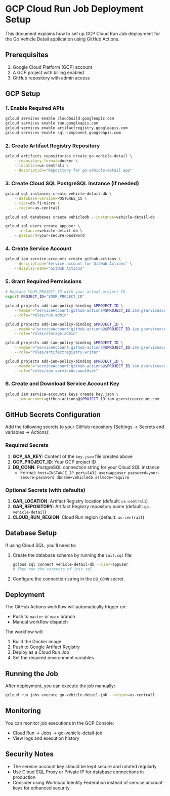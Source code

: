 # GCP Cloud Run Job Deployment Setup

This document explains how to set up GCP Cloud Run Job deployment for the Go Vehicle Detail application using GitHub Actions.

## Prerequisites

1. Google Cloud Platform (GCP) account
2. A GCP project with billing enabled
3. GitHub repository with admin access

## GCP Setup

### 1. Enable Required APIs

```bash
gcloud services enable cloudbuild.googleapis.com
gcloud services enable run.googleapis.com
gcloud services enable artifactregistry.googleapis.com
gcloud services enable sql-component.googleapis.com
```

### 2. Create Artifact Registry Repository

```bash
gcloud artifacts repositories create go-vehicle-detail \
    --repository-format=docker \
    --location=us-central1 \
    --description="Repository for go-vehicle-detail app"
```

### 3. Create Cloud SQL PostgreSQL Instance (if needed)

```bash
gcloud sql instances create vehicle-detail-db \
    --database-version=POSTGRES_15 \
    --tier=db-f1-micro \
    --region=us-central1

gcloud sql databases create vehicledb --instance=vehicle-detail-db

gcloud sql users create appuser \
    --instance=vehicle-detail-db \
    --password=your-secure-password
```

### 4. Create Service Account

```bash
gcloud iam service-accounts create github-actions \
    --description="Service account for GitHub Actions" \
    --display-name="GitHub Actions"
```

### 5. Grant Required Permissions

```bash
# Replace YOUR_PROJECT_ID with your actual project ID
export PROJECT_ID="YOUR_PROJECT_ID"

gcloud projects add-iam-policy-binding $PROJECT_ID \
    --member="serviceAccount:github-actions@$PROJECT_ID.iam.gserviceaccount.com" \
    --role="roles/run.admin"

gcloud projects add-iam-policy-binding $PROJECT_ID \
    --member="serviceAccount:github-actions@$PROJECT_ID.iam.gserviceaccount.com" \
    --role="roles/storage.admin"

gcloud projects add-iam-policy-binding $PROJECT_ID \
    --member="serviceAccount:github-actions@$PROJECT_ID.iam.gserviceaccount.com" \
    --role="roles/artifactregistry.writer"

gcloud projects add-iam-policy-binding $PROJECT_ID \
    --member="serviceAccount:github-actions@$PROJECT_ID.iam.gserviceaccount.com" \
    --role="roles/iam.serviceAccountUser"
```

### 6. Create and Download Service Account Key

```bash
gcloud iam service-accounts keys create key.json \
    --iam-account=github-actions@$PROJECT_ID.iam.gserviceaccount.com
```

## GitHub Secrets Configuration

Add the following secrets to your GitHub repository (Settings → Secrets and variables → Actions):

### Required Secrets

1. **GCP_SA_KEY**: Content of the `key.json` file created above
2. **GCP_PROJECT_ID**: Your GCP project ID
3. **DB_CONN**: PostgreSQL connection string for your Cloud SQL instance
   - Format: `host=INSTANCE_IP port=5432 user=appuser password=your-secure-password dbname=vehicledb sslmode=require`

### Optional Secrets (with defaults)

1. **GAR_LOCATION**: Artifact Registry location (default: `us-central1`)
2. **GAR_REPOSITORY**: Artifact Registry repository name (default: `go-vehicle-detail`)
3. **CLOUD_RUN_REGION**: Cloud Run region (default: `us-central1`)

## Database Setup

If using Cloud SQL, you'll need to:

1. Create the database schema by running the `init.sql` file:
   ```bash
   gcloud sql connect vehicle-detail-db --user=appuser
   # Then run the contents of init.sql
   ```

2. Configure the connection string in the `DB_CONN` secret.

## Deployment

The GitHub Actions workflow will automatically trigger on:
- Push to `master` or `main` branch
- Manual workflow dispatch

The workflow will:
1. Build the Docker image
2. Push to Google Artifact Registry
3. Deploy as a Cloud Run Job
4. Set the required environment variables

## Running the Job

After deployment, you can execute the job manually:

```bash
gcloud run jobs execute go-vehicle-detail-job --region=us-central1
```

## Monitoring

You can monitor job executions in the GCP Console:
- Cloud Run → Jobs → go-vehicle-detail-job
- View logs and execution history

## Security Notes

- The service account key should be kept secure and rotated regularly
- Use Cloud SQL Proxy or Private IP for database connections in production
- Consider using Workload Identity Federation instead of service account keys for enhanced security